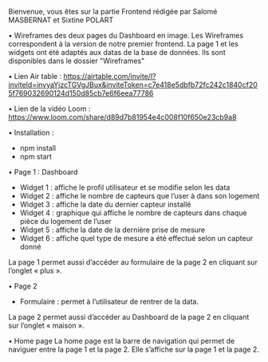 Bienvenue, vous êtes sur la partie Frontend rédigée par Salomé MASBERNAT et Sixtine POLART

•	Wireframes des deux pages du Dashboard en image. Les Wireframes correspondent à la version de notre premier frontend. La page 1 et les widgets ont été adaptés aux datas de la base de données.
Ils sont disponibles dans le dossier "Wireframes"

•	Lien Air table : https://airtable.com/invite/l?inviteId=invyaYjzcTGVgJBux&inviteToken=c7e418e5dbfb72fc242c1840cf205f769032690124d150d85cb7e6f6eea77786

•	Lien de la vidéo Loom : https://www.loom.com/share/d89d7b81954e4c008f10f650e23cb9a8

•	Installation : 

-	npm install 
-	npm start

•	Page 1 : Dashboard

-	Widget 1 : affiche le profil utilisateur et se modifie selon les data 
-	Widget 2 : affiche le nombre de capteurs que l’user à dans son logement
-	Widget 3 : affiche la date du dernier capteur installé 
-	Widget 4 : graphique qui affiche le nombre de capteurs dans chaque pièce du logement de l’user
-	Widget 5 : affiche la date de la dernière prise de mesure 
-	Widget 6 : affiche quel type de mesure a été effectué selon un capteur donné

La page 1 permet aussi d’accéder au formulaire de la page 2 en cliquant sur l’onglet « plus ».

•	Page 2 

-	Formulaire : permet à l’utilisateur de rentrer de la data. 

La page 2 permet aussi d’accéder au Dashboard de la page 2 en cliquant sur l’onglet « maison ».

•	Home page
La home page est la barre de navigation qui permet de naviguer entre la page 1 et la page 2. Elle s’affiche sur la page 1 et la page 2.

